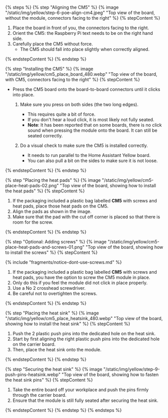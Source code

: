<!---Steps on reseating the Raspberry Pi Compute Module 5. The steps are almost the same as the ones for installing the CM4, except the heat pads don't need to be placed, as they are already there from the previous installation. -->

{% steps %}
{% step "Aligning the CM5" %}
{% image "/static/img/yellow/step-6-poe-align-cm4.jpeg" "Top view of the board, without the module, connectors facing to the right" %}
{% stepContent %}

1. Place the board in front of you, the connectors facing to the right.
2. Orient the CM5: the Raspberry Pi text needs to be on the right hand side.
3. Carefully place the CM5 without force.
    - The CM5 should fall into place slightly when correctly aligned.

{% endstepContent %}
{% endstep %}

{% step "Installing the CM5" %}
{% image "/static/img/yellow/cm5_place_board_480.webp" "Top view of the board, with CM5, connectors facing to the right" %}
{% stepContent %}

- Press the CM5 board onto the board-to-board connectors until it clicks into place.

  1. Make sure you press on both sides (the two long edges).
     - This requires quite a bit of force.
     - If you don't hear a loud click, it is most likely not fully seated.
     - **Note**: It has been reported that on some boards, there is no click sound when pressing the module onto the board. It can still be seated correctly.
  2. Do a visual check to make sure the CM5 is installed correctly.

     - It needs to run parallel to the Home Assistant Yellow board.
     - You can also pull a bit on the sides to make sure it is not loose.

{% endstepContent %}
{% endstep %}

{% step "Placing the heat pads" %}
{% image "/static/img/yellow/cm5-place-heat-pads-02.png" "Top view of the board, showing how to install the heat pads" %}
{% stepContent %}

1. If the packaging included a plastic bag labelled **CM5** with screws and heat pads, place those heat pads on the CM5.
2. Align the pads as shown in the image.
3. Make sure that the pad with the cut off corner is placed so that there is room for the screw.

{% endstepContent %}
{% endstep %}

{% step "Optional: Adding screws" %}
{% image "/static/img/yellow/cm5-place-heat-pads-and-screws-01.png" "Top view of the board, showing how to install the screws" %}
{% stepContent %}

{% include "fragments/notice-dont-use-screws.md" %}

1. If the packaging included a plastic bag labelled **CM5** with screws and heat pads, you have the option to screw the CM5 module in place.
2. Only do this if you feel the module did not click in place properly.
3. Use a No 2 crosshead screwdriver.
4. Be careful not to overtighten the screws.

{% endstepContent %}
{% endstep %}

{% step "Placing the heat sink" %}
{% image "/static/img/yellow/cm5_place_heatsink_480.webp" "Top view of the board, showing how to install the heat sink" %}
{% stepContent %}

1. Push the 2 plastic push pins into the dedicated hole on the heat sink.
2. Start by first aligning the right plastic push pins into the dedicated hole on the carrier board.
3. Then, place the heat sink onto the module.

{% endstepContent %}
{% endstep %}

{% step "Securing the heat sink" %}
{% image "/static/img/yellow/step-9-push-pins-heatsink.webp" "Top view of the board, showing how to fasten the heat sink pins" %}
{% stepContent %}

1. Take the entire board off your workplace and push the pins firmly through the carrier board.
2. Ensure that the module is still fully seated after securing the heat sink.

{% endstepContent %}
{% endstep %}
{% endsteps %}
